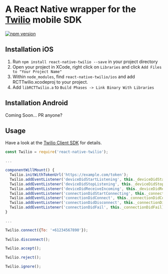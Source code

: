 # A React Native wrapper for the [Twilio](https://www.twilio.com) mobile SDK

[![npm version](https://badge.fury.io/js/react-native-twilio.svg)](https://badge.fury.io/js/react-native-twilio)

## Installation iOS

1. Run `npm install react-native-twilio --save` in your project directory
1. Open your project in XCode, right click on `Libraries` and click `Add Files to "Your Project Name"`
1. Within `node_modules`, find `react-native-twilio/ios` and add RCTTwilio.xcodeproj to your project.
1. Add `libRCTTwilio.a` to `Build Phases -> Link Binary With Libraries`

## Installation Android

Coming Soon... PR anyone?

## Usage

Have a look at the [Twilio Client SDK](https://www.twilio.com/docs/api/client) for details.

``` javascript
const Twilio = require('react-native-twilio');

...

componentWillMount() {
  Twilio.initWithTokenUrl('https://example.com/token');
  Twilio.addEventListener('deviceDidStartListening', this._deviceDidStartListening);
  Twilio.addEventListener('deviceDidStopListening', this._deviceDidStopListening);
  Twilio.addEventListener('deviceDidReceiveIncoming', this._deviceDidReceiveIncoming);
  Twilio.addEventListener('connectionDidStartConnecting', this._connectionDidStartConnecting);
  Twilio.addEventListener('connectionDidConnect', this._connectionDidConnect);
  Twilio.addEventListener('connectionDidDisconnect', this._connectionDidDisconnect);
  Twilio.addEventListener('connectionDidFail', this._connectionDidFail);
}

...

Twilio.connect({To: '+61234567890'});
  
Twilio.disconnect();

Twilio.accept();

Twilio.reject();

Twilio.ignore();
```